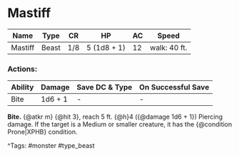 # Mastiff

| Name | Type | CR | HP | AC | Speed |
|------|------|----|----|----|-------|
| Mastiff | Beast | 1/8 | 5 (1d8 + 1) | 12 | walk: 40 ft. |

### Actions:

| Ability | Damage | Save DC & Type | On Successful Save |
|---------|--------|----------------|--------------------|
| Bite | 1d6 + 1 | - | - |


**Bite.** {@atkr m} {@hit 3}, reach 5 ft. {@h}4 ({@damage 1d6 + 1}) Piercing damage. If the target is a Medium or smaller creature, it has the {@condition Prone|XPHB} condition.

^Tags: #monster #type_beast